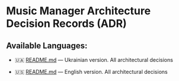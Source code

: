 # Music Manager Architecture Decision Records (ADR)

## Available Languages:
- 🇺🇦 [README.md](./ua/README.md) — Ukrainian version. All architectural decisions

- 🇺🇸 [README.md](./en/README.md) — English version. All architectural decisions 
